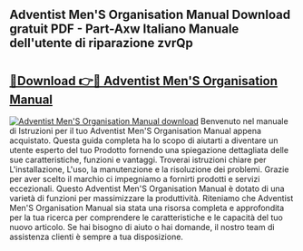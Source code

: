 ## Adventist Men'S Organisation Manual Download gratuit PDF - Part-Axw Italiano Manuale dell'utente di riparazione zvrQp

# <h2><a href="http://dfgmymx.blite.top/?on=Adventist+Men%27S+Organisation+Manual">🔗Download 👉🔴 Adventist Men'S Organisation Manual</a></h2>

[![Adventist Men'S Organisation Manual download](https://i.imgur.com/lujVjoI.png)](http://dfgmymx.blite.top/?on=Adventist+Men%27S+Organisation+Manual)
Benvenuto nel manuale di Istruzioni per il tuo Adventist Men'S Organisation Manual appena acquistato. Questa guida completa ha lo scopo di aiutarti a diventare un utente esperto del tuo Prodotto fornendo una spiegazione dettagliata delle sue caratteristiche, funzioni e vantaggi. Troverai istruzioni chiare per L'installazione, L'uso, la manutenzione e la risoluzione dei problemi. Grazie per aver scelto il marchio ci impegniamo a fornirti prodotti e servizi eccezionali. Questo Adventist Men'S Organisation Manual è dotato di una varietà di funzioni per massimizzare la produttività. Riteniamo che Adventist Men'S Organisation Manual sia stata una risorsa completa e approfondita per la tua ricerca per comprendere le caratteristiche e le capacità del tuo nuovo articolo. Se hai bisogno di aiuto o hai domande, il nostro team di assistenza clienti è sempre a tua disposizione.
